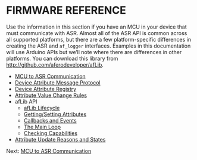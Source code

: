 # FIRMWARE REFERENCE

Use the information in this section if you have an MCU in your device that must communicate with ASR. Almost all of the ASR API is common across all supported platforms, but there are a few platform-specific differences in creating the ASR and `af_logger` interfaces. Examples in this documentation will use Arduino APIs but we’ll note where there are differences in other platforms. You can download this library from http://github.com/aferodeveloper/afLib.

- [MCU to ASR Communication](/MCUtoHachi)
- [Device Attribute Message Protocol](/AttrMsgProtocol)
- [Device Attribute Registry](/AttrRegistry)
- [Attribute Value Change Rules](/AttrChangeRules)
- afLib API
  - [afLib Lifecycle](/afLibLifecycle)
  - [Getting/Setting Attributes](/afLibAttributes)
  - [Callbacks and Events](/afLibCallbacks)
  - [The Main Loop](/afLibLoop)
  - [Checking Capabilities](/afLibCapabilities)
- [Attribute Update Reasons and States](/PeripheralUpdates)

 Next: [MCU to ASR Communication](/MCUtoHachi)
